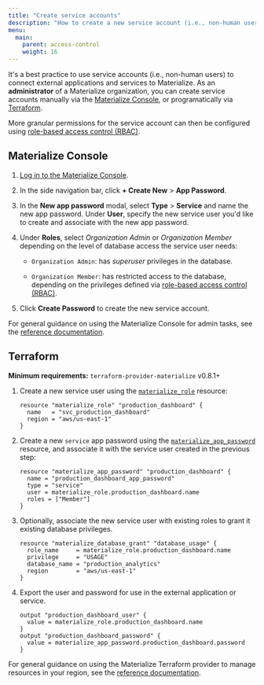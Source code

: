 ```yaml
---
title: "Create service accounts"
description: "How to create a new service account (i.e., non-human user) to connect external applications and services to Materialize."
menu:
  main:
    parent: access-control
    weight: 16
---
```


It's a best practice to use service accounts (i.e., non-human users) to connect
external applications and services to Materialize. As an **administrator** of a
Materialize organization, you can create service accounts manually via the
[Materialize Console](#materialize-console), or programatically via
[Terraform](#terraform).

More granular permissions for the service account can then be configured using
[role-based access control (RBAC)](/manage/access-control/#role-based-access-control-rbac).

## Materialize Console

1. [Log in to the Materialize Console](https://console.materialize.com/).

1. In the side navigation bar, click **+ Create New** > **App Password**.

1. In the **New app password** modal, select **Type** > **Service** and name the
new app password. Under **User**, specify the new service user you'd like to
create and associate with the new app password.

1. Under **Roles**, select *Organization Admin* or *Organization Member*
   depending on the level of database access the service user needs:

    - `Organization Admin`: has _superuser_ privileges in the database.

    - `Organization Member`: has restricted access to the database, depending on
      the privileges defined via [role-based access control (RBAC)](/manage/access-control/#role-based-access-control-rbac).

1. Click **Create Password** to create the new service account.

For general guidance on using the Materialize Console for admin tasks, see the
[reference documentation](/console/admin/).

## Terraform

**Minimum requirements:** `terraform-provider-materialize` v0.8.1+

1. Create a new service user using the [`materialize_role`](https://registry.terraform.io/providers/MaterializeInc/materialize/latest/docs/resources/role)
   resource:

    ```hcl
    resource "materialize_role" "production_dashboard" {
      name   = "svc_production_dashboard"
      region = "aws/us-east-1"
    }
    ```

1. Create a new `service` app password using the [`materialize_app_password`](https://registry.terraform.io/providers/MaterializeInc/materialize/latest/docs/resources/app_password)
   resource, and associate it with the service user created in the previous
   step:

    ```hcl
    resource "materialize_app_password" "production_dashboard" {
      name = "production_dashboard_app_password"
      type = "service"
      user = materialize_role.production_dashboard.name
      roles = ["Member"]
    }
    ```

1. Optionally, associate the new service user with existing roles to grant it
   existing database privileges.

    ```hcl
    resource "materialize_database_grant" "database_usage" {
      role_name     = materialize_role.production_dashboard.name
      privilege     = "USAGE"
      database_name = "production_analytics"
      region        = "aws/us-east-1"
    }
    ```

1. Export the user and password for use in the external application or service.

    ```hcl
    output "production_dashboard_user" {
      value = materialize_role.production_dashboard.name
    }
    output "production_dashboard_password" {
      value = materialize_app_password.production_dashboard.password
    }
    ```

For general guidance on using the Materialize Terraform provider to manage
resources in your region, see the [reference documentation](/manage/terraform/).

